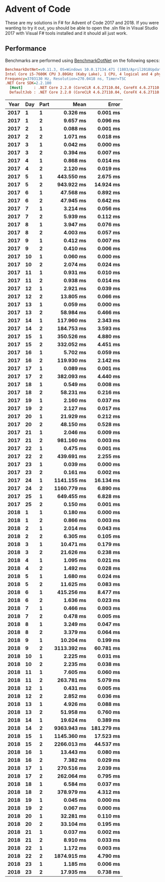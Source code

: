 # Advent of Code

These are my solutions in F# for Advent of Code 2017 and 2018. If you were wanting to try it out, you should be able to open the .sln file in Visual Studio 2017 with Visual F# tools installed and it should all just work.

## Performance

Benchmarks are performed using [BenchmarkDotNet](https://benchmarkdotnet.org/) on the following specs:

``` ini
BenchmarkDotNet=v0.11.3, OS=Windows 10.0.17134.471 (1803/April2018Update/Redstone4)
Intel Core i5-7600K CPU 3.80GHz (Kaby Lake), 1 CPU, 4 logical and 4 physical cores
Frequency=3703130 Hz, Resolution=270.0418 ns, Timer=TSC
.NET Core SDK=2.2.100
  [Host]     : .NET Core 2.2.0 (CoreCLR 4.6.27110.04, CoreFX 4.6.27110.04), 64bit RyuJIT DEBUG
  DefaultJob : .NET Core 2.2.0 (CoreCLR 4.6.27110.04, CoreFX 4.6.27110.04), 64bit RyuJIT
```

| Year | Day | Part |                 Mean |               Error |
|----- |---- |----- |---------------------:|--------------------:|
| **2017** |   **1** |    **1** |    **0.326 ms** |   **0.001 ms** |
| **2017** |   **1** |    **2** |    **9.657 ms** |   **0.096 ms** |
| **2017** |   **2** |    **1** |    **0.088 ms** |   **0.001 ms** |
| **2017** |   **2** |    **2** |    **1.071 ms** |   **0.018 ms** |
| **2017** |   **3** |    **1** |    **0.042 ms** |   **0.000 ms** |
| **2017** |   **3** |    **2** |    **0.394 ms** |   **0.007 ms** |
| **2017** |   **4** |    **1** |    **0.868 ms** |   **0.014 ms** |
| **2017** |   **4** |    **2** |    **2.120 ms** |   **0.019 ms** |
| **2017** |   **5** |    **1** |  **443.550 ms** |   **2.675 ms** |
| **2017** |   **5** |    **2** |  **943.922 ms** |  **14.924 ms** |
| **2017** |   **6** |    **1** |   **47.568 ms** |   **0.892 ms** |
| **2017** |   **6** |    **2** |   **47.945 ms** |   **0.642 ms** |
| **2017** |   **7** |    **1** |    **3.214 ms** |   **0.056 ms** |
| **2017** |   **7** |    **2** |    **5.939 ms** |   **0.112 ms** |
| **2017** |   **8** |    **1** |    **3.947 ms** |   **0.076 ms** |
| **2017** |   **8** |    **2** |    **4.003 ms** |   **0.057 ms** |
| **2017** |   **9** |    **1** |    **0.412 ms** |   **0.007 ms** |
| **2017** |   **9** |    **2** |    **0.410 ms** |   **0.006 ms** |
| **2017** |  **10** |    **1** |    **0.060 ms** |   **0.000 ms** |
| **2017** |  **10** |    **2** |    **2.074 ms** |   **0.024 ms** |
| **2017** |  **11** |    **1** |    **0.931 ms** |   **0.010 ms** |
| **2017** |  **11** |    **2** |    **0.938 ms** |   **0.014 ms** |
| **2017** |  **12** |    **1** |    **2.921 ms** |   **0.039 ms** |
| **2017** |  **12** |    **2** |   **13.805 ms** |   **0.066 ms** |
| **2017** |  **13** |    **1** |    **0.059 ms** |   **0.000 ms** |
| **2017** |  **13** |    **2** |   **58.984 ms** |   **0.466 ms** |
| **2017** |  **14** |    **1** |  **117.960 ms** |   **2.343 ms** |
| **2017** |  **14** |    **2** |  **184.753 ms** |   **3.593 ms** |
| **2017** |  **15** |    **1** |  **350.526 ms** |   **4.880 ms** |
| **2017** |  **15** |    **2** |  **332.052 ms** |   **4.451 ms** |
| **2017** |  **16** |    **1** |    **5.702 ms** |   **0.059 ms** |
| **2017** |  **16** |    **2** |  **119.930 ms** |   **2.142 ms** |
| **2017** |  **17** |    **1** |    **0.089 ms** |   **0.001 ms** |
| **2017** |  **17** |    **2** |  **382.093 ms** |   **4.440 ms** |
| **2017** |  **18** |    **1** |    **0.549 ms** |   **0.008 ms** |
| **2017** |  **18** |    **2** |   **58.231 ms** |   **0.216 ms** |
| **2017** |  **19** |    **1** |    **2.160 ms** |   **0.037 ms** |
| **2017** |  **19** |    **2** |    **2.127 ms** |   **0.017 ms** |
| **2017** |  **20** |    **1** |   **21.929 ms** |   **0.212 ms** |
| **2017** |  **20** |    **2** |   **48.150 ms** |   **0.528 ms** |
| **2017** |  **21** |    **1** |    **2.046 ms** |   **0.009 ms** |
| **2017** |  **21** |    **2** |  **981.160 ms** |   **0.003 ms** |
| **2017** |  **22** |    **1** |    **0.475 ms** |   **0.001 ms** |
| **2017** |  **22** |    **2** |  **439.691 ms** |   **2.255 ms** |
| **2017** |  **23** |    **1** |    **0.039 ms** |   **0.000 ms** |
| **2017** |  **23** |    **2** |    **0.161 ms** |   **0.002 ms** |
| **2017** |  **24** |    **1** | **1141.155 ms** |  **16.134 ms** |
| **2017** |  **24** |    **2** | **1160.779 ms** |   **6.890 ms** |
| **2017** |  **25** |    **1** |  **649.455 ms** |   **6.828 ms** |
| **2017** |  **25** |    **2** |    **0.150 ms** |   **0.001 ms** |
| **2018** |   **1** |    **1** |    **0.180 ms** |   **0.000 ms** |
| **2018** |   **1** |    **2** |    **0.866 ms** |   **0.003 ms** |
| **2018** |   **2** |    **1** |    **2.014 ms** |   **0.043 ms** |
| **2018** |   **2** |    **2** |    **6.305 ms** |   **0.105 ms** |
| **2018** |   **3** |    **1** |   **10.471 ms** |   **0.179 ms** |
| **2018** |   **3** |    **2** |   **21.626 ms** |   **0.238 ms** |
| **2018** |   **4** |    **1** |    **1.095 ms** |   **0.021 ms** |
| **2018** |   **4** |    **2** |    **1.492 ms** |   **0.028 ms** |
| **2018** |   **5** |    **1** |    **1.680 ms** |   **0.024 ms** |
| **2018** |   **5** |    **2** |   **11.625 ms** |   **0.083 ms** |
| **2018** |   **6** |    **1** |  **415.256 ms** |   **8.477 ms** |
| **2018** |   **6** |    **2** |    **1.636 ms** |   **0.023 ms** |
| **2018** |   **7** |    **1** |    **0.466 ms** |   **0.003 ms** |
| **2018** |   **7** |    **2** |    **0.478 ms** |   **0.005 ms** |
| **2018** |   **8** |    **1** |    **3.249 ms** |   **0.047 ms** |
| **2018** |   **8** |    **2** |    **3.379 ms** |   **0.064 ms** |
| **2018** |   **9** |    **1** |   **10.204 ms** |   **0.199 ms** |
| **2018** |   **9** |    **2** | **3113.392 ms** |  **60.781 ms** |
| **2018** |  **10** |    **1** |    **2.225 ms** |   **0.031 ms** |
| **2018** |  **10** |    **2** |    **2.235 ms** |   **0.038 ms** |
| **2018** |  **11** |    **1** |    **7.605 ms** |   **0.060 ms** |
| **2018** |  **11** |    **2** |  **263.781 ms** |   **5.079 ms** |
| **2018** |  **12** |    **1** |    **0.431 ms** |   **0.005 ms** |
| **2018** |  **12** |    **2** |    **2.852 ms** |   **0.036 ms** |
| **2018** |  **13** |    **1** |    **4.926 ms** |   **0.088 ms** |
| **2018** |  **13** |    **2** |   **51.958 ms** |   **0.760 ms** |
| **2018** |  **14** |    **1** |   **19.624 ms** |   **0.389 ms** |
| **2018** |  **14** |    **2** | **9363.943 ms** | **181.279 ms** |
| **2018** |  **15** |    **1** | **1145.360 ms** |  **17.523 ms** |
| **2018** |  **15** |    **2** | **2266.013 ms** |  **44.537 ms** |
| **2018** |  **16** |    **1** |   **13.443 ms** |   **0.080 ms** |
| **2018** |  **16** |    **2** |    **7.382 ms** |   **0.029 ms** |
| **2018** |  **17** |    **1** |  **270.516 ms** |   **2.039 ms** |
| **2018** |  **17** |    **2** |  **262.064 ms** |   **0.795 ms** |
| **2018** |  **18** |    **1** |    **6.584 ms** |   **0.037 ms** |
| **2018** |  **18** |    **2** |  **378.979 ms** |   **4.312 ms** |
| **2018** |  **19** |    **1** |    **0.045 ms** |   **0.000 ms** |
| **2018** |  **19** |    **2** |    **0.067 ms** |   **0.000 ms** |
| **2018** |  **20** |    **1** |   **32.281 ms** |   **0.110 ms** |
| **2018** |  **20** |    **2** |   **33.104 ms** |   **0.195 ms** |
| **2018** |  **21** |    **1** |    **0.037 ms** |   **0.002 ms** |
| **2018** |  **21** |    **2** |    **8.910 ms** |   **0.033 ms** |
| **2018** |  **22** |    **1** |    **1.172 ms** |   **0.003 ms** |
| **2018** |  **22** |    **2** | **1874.915 ms** |   **4.790 ms** |
| **2018** |  **23** |    **1** |    **1.185 ms** |   **0.006 ms** |
| **2018** |  **23** |    **2** |   **17.935 ms** |   **0.738 ms** |